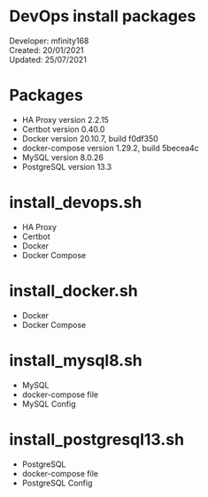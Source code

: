 # DevOps install packages

Developer: mfinity168  
Created: 20/01/2021  
Updated: 25/07/2021

# Packages

- HA Proxy version 2.2.15
- Certbot version 0.40.0
- Docker version 20.10.7, build f0df350
- docker-compose version 1.29.2, build 5becea4c
- MySQL version 8.0.26
- PostgreSQL version 13.3

# install_devops.sh

- HA Proxy
- Certbot
- Docker
- Docker Compose

# install_docker.sh

- Docker
- Docker Compose

# install_mysql8.sh

- MySQL
- docker-compose file
- MySQL Config

# install_postgresql13.sh

- PostgreSQL
- docker-compose file
- PostgreSQL Config
